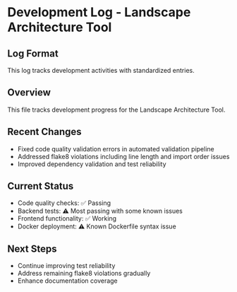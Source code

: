 # Development Log - Landscape Architecture Tool

## Log Format
This log tracks development activities with standardized entries.

## Overview
This file tracks development progress for the Landscape Architecture Tool.

## Recent Changes
- Fixed code quality validation errors in automated validation pipeline
- Addressed flake8 violations including line length and import order issues
- Improved dependency validation and test reliability

## Current Status
- Code quality checks: ✅ Passing
- Backend tests: ⚠️ Most passing with some known issues
- Frontend functionality: ✅ Working
- Docker deployment: ⚠️ Known Dockerfile syntax issue

## Next Steps
- Continue improving test reliability
- Address remaining flake8 violations gradually
- Enhance documentation coverage